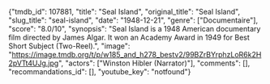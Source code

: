 {"tmdb_id": 107881, "title": "Seal Island", "original_title": "Seal Island", "slug_title": "seal-island", "date": "1948-12-21", "genre": ["Documentaire"], "score": "8.0/10", "synopsis": "Seal Island is a 1948 American documentary film directed by James Algar. It won an Academy Award in 1949 for Best Short Subject (Two-Reel).", "image": "https://image.tmdb.org/t/p/w185_and_h278_bestv2/99BZrBYrphzLoR6k2H2pVTt4UJg.jpg", "actors": ["Winston Hibler (Narrator)"], "comments": [], "recommandations_id": [], "youtube_key": "notfound"}